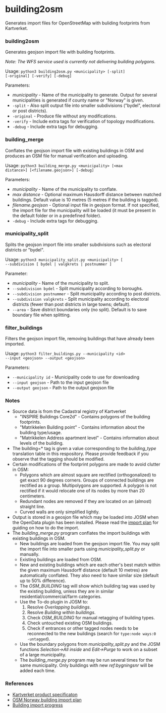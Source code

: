 # building2osm
Generates import files for OpenStreetMap with buliding footprints from Kartverket.

### building2osm

Generates geojson import file with building footprints.

_Note: The WFS service used is currently not delivering building polygons._

Usage:
<code>python3 building2osm.py \<municipality\> [-split] [-original] [-verify] [-debug]</code>

Parameters:
* _municipality_ - Name of the municipality to generate. Output for several municipalities is generated if county name or "Norway" is given. 
* <code>-split</code> - Also split output file into smaller subdivisions ("bydel", electoral or post districts).
* <code>-original</code> - Produce file without any modifications.
* <code>-verify</code> - Include extra tags for verification of topology modifications.
* <code>-debug</code> - Include extra tags for debugging.

### building_merge

Conflates the geojson import file with existing buildings in OSM and produces an OSM file for manual verification and uploading.

Usage:
<code>python3 building_merge.py \<municipality\> [\<max distance\>] [\<filename.geojson\>] [-debug]</code>

Parameters:
* _municipality_ - Name of the municipality to conflate.
* _max distance_ - Optional maximum Hausdorff distance between matched buildings. Default value is 10 metres (5 metres if the building is tagged).
* _filename.geojson_ - Optional input file in geojson format. If not specified, the import file for the municipality will be loaded (it must be present in the default folder or in a predefined folder).
* <code>-debug</code> - Include extra tags for debugging.

### municipality_split

Splits the geojson import file into smaller subdivisions such as electoral districts or "bydel".

Usage:
<code>python3 municipality_split.py \<municipality\> [ --subdivision [ bydel | valgkrets | postnummer ]</code>
 
Parameter:
* _municipality_ - Name of the municipality to split.
* <code>--subdivision bydel</code> - Split municipality according to boroughs.
* <code>--subdivision postnummer</code> - Split municipality according to post districts.
* <code>--subdivision valgkrets</code> - Split municipality according to electoral districts (fewer than post districts in large towns; default).
* <code>--area</code> - Save district boundaries only (no split). Default is to save boundary file when splitting.

### filter_buildings

Filters the geojson import file, removing buildings that have already been
imported.

Usage:
<code>python3 filter_buildings.py --municipality \<id\> --input \<geojson\> --output \<geojson\></code>

Parameters:
* <code>--municipality id</code> - Municipality code to use for downloading
* <code>--input geojson</code> - Path to the input geojson file
* <code>--output geojson</code> - Path to the output geojson file

### Notes
* Source data is from the Cadastral registry of Kartverket
  * "INSPIRE Buildings Core2d" - Contains polygons of the building footprints.
  * "Matrikkelen Building point" - Contains information about the building type/usage.
  * "Matrikkelen Address apartment level" - Contains information about levels of the building. 
* The building=* tag is given a value corresponding to the _building_type_ translation table in this respository. Please provide feedback if you observe that the tagging should be modified. 
* Certain modifications of the footprint polygons are made to avoid clutter in OSM:
  * Polygons which are almost square are rectified (orthogonalized) to get exact 90 degrees corners. Groups of connected buildings are rectified as a group. Multipolygons are supported. A polygon is not rectified if it would relocate one of its nodes by more than 20 centimeters.
  * Redundant nodes are removed if they are located on an (almost) straight line.
  * Curved walls are only simplified lightly.
* Output is stored in a geosjon file which may be loaded into JOSM when the OpenData plugin has been installed. Please read the [import plan](https://wiki.openstreetmap.org/wiki/Import/Catalogue/Norway_Building_Import) for guiding on how to do the import.
* The _building_merge.py_ program conflates the import buildings with existing buildings in OSM.
  * New buildings are loaded from the geojson import file. You may split the import file into smaller parts using _municipality_split.py_ or manually.
  * Existing buildings are loaded from OSM.
  * New and existing buildings which are each other's best match within the given maximum Hausdorff distance (default 10 metres) are automatically conflated. They also need to have similar size (default up to 50% difference).
  * The _OSM_BUILDING_ tag will show which building tag was used by the existing building, unless they are in similar residential/commercial/farm categories.
  * Use the To-do plugin in JOSM to:
    1) Resolve _Overlapping buildings_. 
    2) Resolve _Building within buildings_.
    3) Check _OSM_BUILDING_ for manual retagging of building types.
    4) Check untouched existing OSM buildings.
    5) Check if entrances or other tagged nodes needs to be reconnected to the new buildings (search for <code>type:node ways:0 -untagged</code>).
  * Use the boundary polygons from _municipality_split.py_ and the JOSM functions _Selection->All inside_ and _Edit->Purge_ to work on a subset of a large municipality.
  * The _building_merge.py_ program may be run several times for the same municipality. Only buildings with new _ref:bygningsnr_ will be added each time.

### References

* [Kartverket product specificaton](https://register.geonorge.no/data/documents/Produktspesifikasjoner_Matrikkelen%20-%20Bygningspunkt_v1_produktspesifikasjon-matrikkelen-bygningspunkt-versjon20180501_.pdf)
* [OSM Norway building import plan](https://wiki.openstreetmap.org/wiki/Import/Catalogue/Norway_Building_Import)
* [Building import progress](https://wiki.openstreetmap.org/wiki/Import/Catalogue/Norway_Building_Import/Progress)
